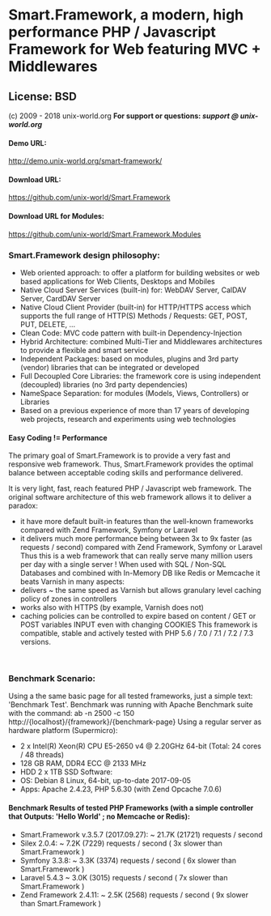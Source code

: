 # Smart.Framework, a modern, high performance PHP / Javascript Framework for Web featuring MVC + Middlewares
## License: BSD
(c) 2009 - 2018 unix-world.org
<b>For support or questions: <i>support @ unix-world.org</i></b>
<br>
#### Demo URL:
<a href="http://demo.unix-world.org/smart-framework/">http://demo.unix-world.org/smart-framework/</a>
#### Download URL:
<a href="https://github.com/unix-world/Smart.Framework" target="_blank">https://github.com/unix-world/Smart.Framework</a>
#### Download URL for Modules:
<a href="https://github.com/unix-world/Smart.Framework.Modules" target="_blank">https://github.com/unix-world/Smart.Framework.Modules</a>
<br>

### Smart.Framework design philosophy:
* Web oriented approach: to offer a platform for building websites or web based applications for Web Clients, Desktops and Mobiles
* Native Cloud Server Services (built-in) for: WebDAV Server, CalDAV Server, CardDAV Server
* Native Cloud Client Provider (built-in) for HTTP/HTTPS access which supports the full range of HTTP(S) Methods / Requests: GET, POST, PUT, DELETE, ...
* Clean Code: MVC code pattern with built-in Dependency-Injection
* Hybrid Architecture: combined Multi-Tier and Middlewares architectures to provide a flexible and smart service
* Independent Packages: based on modules, plugins and 3rd party (vendor) libraries that can be integrated or developed
* Full Decoupled Core Libraries: the framework core is using independent (decoupled) libraries (no 3rd party dependencies)
* NameSpace Separation: for modules (Models, Views, Controllers) or Libraries
* Based on a previous experience of more than 17 years of developing web projects, research and experiments using web technologies

#### Easy Coding != Performance
The primary goal of Smart.Framework is to provide a very fast and responsive web framework.
Thus, Smart.Framework provides the optimal balance between acceptable coding skills and performance delivered.

It is very light, fast, reach featured PHP / Javascript web framework.
The original software architecture of this web framework allows it to deliver a paradox:
* it have more default built-in features than the well-known frameworks compared with Zend Framework, Symfony or Laravel
* it delivers much more performance being between 3x to 9x faster (as requests / second) compared with Zend Framework, Symfony or Laravel
Thus this is a web framework that can really serve many million users per day with a single server !
When used with SQL / Non-SQL Databases and combined with In-Memory DB like Redis or Memcache it beats Varnish in many aspects:
* delivers ~ the same speed as Varnish but allows granulary level caching policy of zones in controllers
* works also with HTTPS (by example, Varnish does not)
* caching policies can be controlled to expire based on content / GET or POST variables INPUT even with changing COOKIES
This framework is compatible, stable and actively tested with PHP 5.6 / 7.0 / 7.1 / 7.2 / 7.3 versions.
<br>

### Benchmark Scenario:
Using a the same basic page for all tested frameworks, just a simple text: 'Benchmark Test'.
Benchmark was running with Apache Benchmark suite with the command:
ab -n 2500 -c 150 http://{localhost}/{framework}/{benchmark-page}
Using a regular server as hardware platform (Supermicro):
* 2 x Intel(R) Xeon(R) CPU E5-2650 v4 @ 2.20GHz 64-bit (Total: 24 cores / 48 threads)
* 128 GB RAM, DDR4 ECC @ 2133 MHz
* HDD 2 x 1TB SSD
Software:
* OS: Debian 8 Linux, 64-bit, up-to-date 2017-09-05
* Apps: Apache 2.4.23, PHP 5.6.30 (with Zend Opcache 7.0.6)

#### Benchmark Results of tested PHP Frameworks (with a simple controller that Outputs: 'Hello World' ; no Memcache or Redis):
* Smart.Framework v.3.5.7 (2017.09.27): ~ 21.7K (21721) requests / second
* Silex 2.0.4: ~ 7.2K (7229) requests / second ( 3x slower than Smart.Framework )
* Symfony 3.3.8: ~ 3.3K (3374) requests / second ( 6x slower than Smart.Framework )
* Laravel 5.4.3 ~ 3.0K (3015) requests / second ( 7x slower than Smart.Framework )
* Zend Framework 2.4.11: ~ 2.5K (2568) requests / second ( 9x slower than Smart.Framework )
